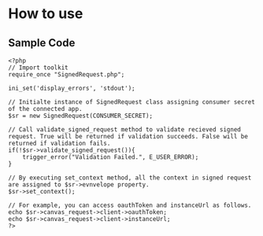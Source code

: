 How to use 
================================

Sample Code
------------------------------------------------------------------------------------------------------
    <?php
    // Import toolkit
    require_once "SignedRequest.php";
    
    ini_set('display_errors', 'stdout');
    
    // Initialte instance of SignedRequest class assigning consumer secret of the connected app.
    $sr = new SignedRequest(CONSUMER_SECRET);
    
    // Call validate_signed_request method to validate recieved signed request. True will be returned if validation succeeds. False will be returned if validation fails.
    if(!$sr->validate_signed_request()){
        trigger_error("Validation Failed.", E_USER_ERROR);
    }
    
    // By executing set_context method, all the context in signed request are assigned to $sr->evnvelope property.
    $sr->set_context();
    
    // For example, you can access oauthToken and instanceUrl as follows.
    echo $sr->canvas_request->client->oauthToken;
    echo $sr->canvas_request->client->instanceUrl;
    ?>
